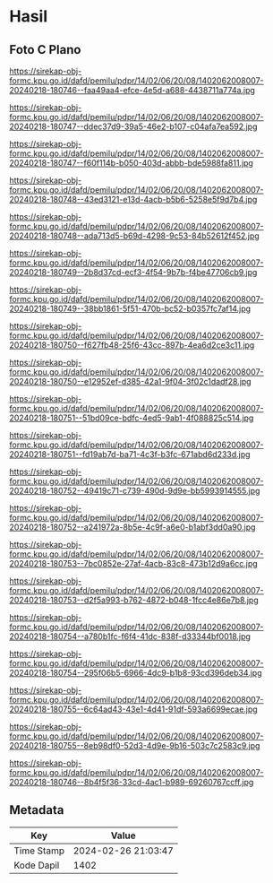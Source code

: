 # Hasil

## Foto C Plano

https://sirekap-obj-formc.kpu.go.id/dafd/pemilu/pdpr/14/02/06/20/08/1402062008007-20240218-180746--faa49aa4-efce-4e5d-a688-4438711a774a.jpg

https://sirekap-obj-formc.kpu.go.id/dafd/pemilu/pdpr/14/02/06/20/08/1402062008007-20240218-180747--ddec37d9-39a5-46e2-b107-c04afa7ea592.jpg

https://sirekap-obj-formc.kpu.go.id/dafd/pemilu/pdpr/14/02/06/20/08/1402062008007-20240218-180747--f60f114b-b050-403d-abbb-bde5988fa811.jpg

https://sirekap-obj-formc.kpu.go.id/dafd/pemilu/pdpr/14/02/06/20/08/1402062008007-20240218-180748--43ed3121-e13d-4acb-b5b6-5258e5f9d7b4.jpg

https://sirekap-obj-formc.kpu.go.id/dafd/pemilu/pdpr/14/02/06/20/08/1402062008007-20240218-180748--ada713d5-b69d-4298-9c53-84b52612f452.jpg

https://sirekap-obj-formc.kpu.go.id/dafd/pemilu/pdpr/14/02/06/20/08/1402062008007-20240218-180749--2b8d37cd-ecf3-4f54-9b7b-f4be47706cb9.jpg

https://sirekap-obj-formc.kpu.go.id/dafd/pemilu/pdpr/14/02/06/20/08/1402062008007-20240218-180749--38bb1861-5f51-470b-bc52-b0357fc7af14.jpg

https://sirekap-obj-formc.kpu.go.id/dafd/pemilu/pdpr/14/02/06/20/08/1402062008007-20240218-180750--f627fb48-25f6-43cc-897b-4ea6d2ce3c11.jpg

https://sirekap-obj-formc.kpu.go.id/dafd/pemilu/pdpr/14/02/06/20/08/1402062008007-20240218-180750--e12952ef-d385-42a1-9f04-3f02c1dadf28.jpg

https://sirekap-obj-formc.kpu.go.id/dafd/pemilu/pdpr/14/02/06/20/08/1402062008007-20240218-180751--51bd09ce-bdfc-4ed5-9ab1-4f088825c514.jpg

https://sirekap-obj-formc.kpu.go.id/dafd/pemilu/pdpr/14/02/06/20/08/1402062008007-20240218-180751--fd19ab7d-ba71-4c3f-b3fc-671abd6d233d.jpg

https://sirekap-obj-formc.kpu.go.id/dafd/pemilu/pdpr/14/02/06/20/08/1402062008007-20240218-180752--49419c71-c739-490d-9d9e-bb5993914555.jpg

https://sirekap-obj-formc.kpu.go.id/dafd/pemilu/pdpr/14/02/06/20/08/1402062008007-20240218-180752--a241972a-8b5e-4c9f-a6e0-b1abf3dd0a90.jpg

https://sirekap-obj-formc.kpu.go.id/dafd/pemilu/pdpr/14/02/06/20/08/1402062008007-20240218-180753--7bc0852e-27af-4acb-83c8-473b12d9a6cc.jpg

https://sirekap-obj-formc.kpu.go.id/dafd/pemilu/pdpr/14/02/06/20/08/1402062008007-20240218-180753--d2f5a993-b762-4872-b048-1fcc4e86e7b8.jpg

https://sirekap-obj-formc.kpu.go.id/dafd/pemilu/pdpr/14/02/06/20/08/1402062008007-20240218-180754--a780b1fc-f6f4-41dc-838f-d33344bf0018.jpg

https://sirekap-obj-formc.kpu.go.id/dafd/pemilu/pdpr/14/02/06/20/08/1402062008007-20240218-180754--295f06b5-6966-4dc9-b1b8-93cd396deb34.jpg

https://sirekap-obj-formc.kpu.go.id/dafd/pemilu/pdpr/14/02/06/20/08/1402062008007-20240218-180755--6c64ad43-43e1-4d41-91df-593a6699ecae.jpg

https://sirekap-obj-formc.kpu.go.id/dafd/pemilu/pdpr/14/02/06/20/08/1402062008007-20240218-180755--8eb98df0-52d3-4d9e-9b16-503c7c2583c9.jpg

https://sirekap-obj-formc.kpu.go.id/dafd/pemilu/pdpr/14/02/06/20/08/1402062008007-20240218-180746--8b4f5f36-33cd-4ac1-b989-69260767ccff.jpg


## Metadata

| Key        | Value               |
| ---------- | ------------------- |
| Time Stamp | 2024-02-26 21:03:47 |
| Kode Dapil | 1402                |



